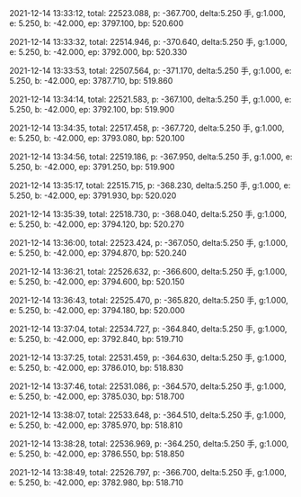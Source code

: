 2021-12-14 13:33:12, total: 22523.088, p: -367.700, delta:5.250 手, g:1.000, e: 5.250, b: -42.000, ep: 3797.100, bp: 520.600

2021-12-14 13:33:32, total: 22514.946, p: -370.640, delta:5.250 手, g:1.000, e: 5.250, b: -42.000, ep: 3792.000, bp: 520.330

2021-12-14 13:33:53, total: 22507.564, p: -371.170, delta:5.250 手, g:1.000, e: 5.250, b: -42.000, ep: 3787.710, bp: 519.860

2021-12-14 13:34:14, total: 22521.583, p: -367.100, delta:5.250 手, g:1.000, e: 5.250, b: -42.000, ep: 3792.100, bp: 519.900

2021-12-14 13:34:35, total: 22517.458, p: -367.720, delta:5.250 手, g:1.000, e: 5.250, b: -42.000, ep: 3793.080, bp: 520.100

2021-12-14 13:34:56, total: 22519.186, p: -367.950, delta:5.250 手, g:1.000, e: 5.250, b: -42.000, ep: 3791.250, bp: 519.900

2021-12-14 13:35:17, total: 22515.715, p: -368.230, delta:5.250 手, g:1.000, e: 5.250, b: -42.000, ep: 3791.930, bp: 520.020

2021-12-14 13:35:39, total: 22518.730, p: -368.040, delta:5.250 手, g:1.000, e: 5.250, b: -42.000, ep: 3794.120, bp: 520.270

2021-12-14 13:36:00, total: 22523.424, p: -367.050, delta:5.250 手, g:1.000, e: 5.250, b: -42.000, ep: 3794.870, bp: 520.240

2021-12-14 13:36:21, total: 22526.632, p: -366.600, delta:5.250 手, g:1.000, e: 5.250, b: -42.000, ep: 3794.600, bp: 520.150

2021-12-14 13:36:43, total: 22525.470, p: -365.820, delta:5.250 手, g:1.000, e: 5.250, b: -42.000, ep: 3794.180, bp: 520.000

2021-12-14 13:37:04, total: 22534.727, p: -364.840, delta:5.250 手, g:1.000, e: 5.250, b: -42.000, ep: 3792.840, bp: 519.710

2021-12-14 13:37:25, total: 22531.459, p: -364.630, delta:5.250 手, g:1.000, e: 5.250, b: -42.000, ep: 3786.010, bp: 518.830

2021-12-14 13:37:46, total: 22531.086, p: -364.570, delta:5.250 手, g:1.000, e: 5.250, b: -42.000, ep: 3785.030, bp: 518.700

2021-12-14 13:38:07, total: 22533.648, p: -364.510, delta:5.250 手, g:1.000, e: 5.250, b: -42.000, ep: 3785.970, bp: 518.810

2021-12-14 13:38:28, total: 22536.969, p: -364.250, delta:5.250 手, g:1.000, e: 5.250, b: -42.000, ep: 3786.550, bp: 518.850

2021-12-14 13:38:49, total: 22526.797, p: -366.700, delta:5.250 手, g:1.000, e: 5.250, b: -42.000, ep: 3782.980, bp: 518.710